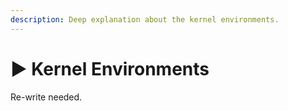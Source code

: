 ```yaml
---
description: Deep explanation about the kernel environments.
---
```


# ▶️ Kernel Environments

Re-write needed.
